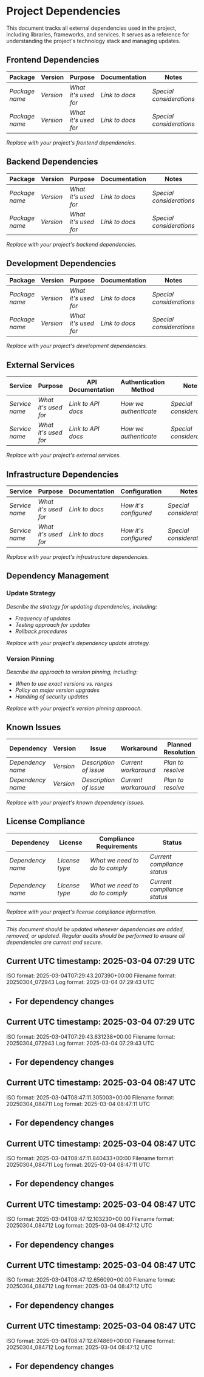 # Project Dependencies

This document tracks all external dependencies used in the project, including libraries, frameworks, and services. It serves as a reference for understanding the project's technology stack and managing updates.

## Frontend Dependencies

| Package | Version | Purpose | Documentation | Notes |
|---------|---------|---------|---------------|-------|
| *Package name* | *Version* | *What it's used for* | *Link to docs* | *Special considerations* |
| *Package name* | *Version* | *What it's used for* | *Link to docs* | *Special considerations* |

*Replace with your project's frontend dependencies.*

## Backend Dependencies

| Package | Version | Purpose | Documentation | Notes |
|---------|---------|---------|---------------|-------|
| *Package name* | *Version* | *What it's used for* | *Link to docs* | *Special considerations* |
| *Package name* | *Version* | *What it's used for* | *Link to docs* | *Special considerations* |

*Replace with your project's backend dependencies.*

## Development Dependencies

| Package | Version | Purpose | Documentation | Notes |
|---------|---------|---------|---------------|-------|
| *Package name* | *Version* | *What it's used for* | *Link to docs* | *Special considerations* |
| *Package name* | *Version* | *What it's used for* | *Link to docs* | *Special considerations* |

*Replace with your project's development dependencies.*

## External Services

| Service | Purpose | API Documentation | Authentication Method | Notes |
|---------|---------|-------------------|----------------------|-------|
| *Service name* | *What it's used for* | *Link to API docs* | *How we authenticate* | *Special considerations* |
| *Service name* | *What it's used for* | *Link to API docs* | *How we authenticate* | *Special considerations* |

*Replace with your project's external services.*

## Infrastructure Dependencies

| Service | Purpose | Documentation | Configuration | Notes |
|---------|---------|---------------|--------------|-------|
| *Service name* | *What it's used for* | *Link to docs* | *How it's configured* | *Special considerations* |
| *Service name* | *What it's used for* | *Link to docs* | *How it's configured* | *Special considerations* |

*Replace with your project's infrastructure dependencies.*

## Dependency Management

### Update Strategy

*Describe the strategy for updating dependencies, including:*
- *Frequency of updates*
- *Testing approach for updates*
- *Rollback procedures*

*Replace with your project's dependency update strategy.*

### Version Pinning

*Describe the approach to version pinning, including:*
- *When to use exact versions vs. ranges*
- *Policy on major version upgrades*
- *Handling of security updates*

*Replace with your project's version pinning approach.*

## Known Issues

| Dependency | Version | Issue | Workaround | Planned Resolution |
|------------|---------|-------|------------|-------------------|
| *Dependency name* | *Version* | *Description of issue* | *Current workaround* | *Plan to resolve* |
| *Dependency name* | *Version* | *Description of issue* | *Current workaround* | *Plan to resolve* |

*Replace with your project's known dependency issues.*

## License Compliance

| Dependency | License | Compliance Requirements | Status |
|------------|---------|--------------------------|--------|
| *Dependency name* | *License type* | *What we need to do to comply* | *Current compliance status* |
| *Dependency name* | *License type* | *What we need to do to comply* | *Current compliance status* |

*Replace with your project's license compliance information.*

---

*This document should be updated whenever dependencies are added, removed, or updated. Regular audits should be performed to ensure all dependencies are current and secure.* 

## Current UTC timestamp: 2025-03-04 07:29 UTC
ISO format: 2025-03-04T07:29:43.207390+00:00
Filename format: 20250304_072943
Log format: 2025-03-04 07:29:43 UTC

- For dependency changes
   -


## Current UTC timestamp: 2025-03-04 07:29 UTC
ISO format: 2025-03-04T07:29:43.631238+00:00
Filename format: 20250304_072943
Log format: 2025-03-04 07:29:43 UTC

- For dependency changes
   -


## Current UTC timestamp: 2025-03-04 08:47 UTC
ISO format: 2025-03-04T08:47:11.305003+00:00
Filename format: 20250304_084711
Log format: 2025-03-04 08:47:11 UTC

- For dependency changes
   -


## Current UTC timestamp: 2025-03-04 08:47 UTC
ISO format: 2025-03-04T08:47:11.840433+00:00
Filename format: 20250304_084711
Log format: 2025-03-04 08:47:11 UTC

- For dependency changes
   -


## Current UTC timestamp: 2025-03-04 08:47 UTC
ISO format: 2025-03-04T08:47:12.103230+00:00
Filename format: 20250304_084712
Log format: 2025-03-04 08:47:12 UTC

- For dependency changes
   -


## Current UTC timestamp: 2025-03-04 08:47 UTC
ISO format: 2025-03-04T08:47:12.656090+00:00
Filename format: 20250304_084712
Log format: 2025-03-04 08:47:12 UTC

- For dependency changes
   -


## Current UTC timestamp: 2025-03-04 08:47 UTC
ISO format: 2025-03-04T08:47:12.674869+00:00
Filename format: 20250304_084712
Log format: 2025-03-04 08:47:12 UTC

- For dependency changes
   -
